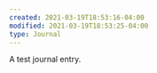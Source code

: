 ```yaml
---
created: 2021-03-19T18:53:16-04:00
modified: 2021-03-19T18:53:25-04:00
type: Journal
---
```


A test journal entry.